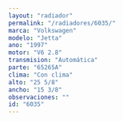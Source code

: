 ```yaml
---
layout: "radiador"
permalink: "/radiadores/6035/"
marca: "Volkswagen"
modelo: "Jetta"
ano: "1997"
motor: "V6 2.8"
transmision: "Automática"
parte: "65265A"
clima: "Con clima"
alto: "25 5/8"
ancho: "15 3/8"
observaciones: ""
id: "6035"
---
```


